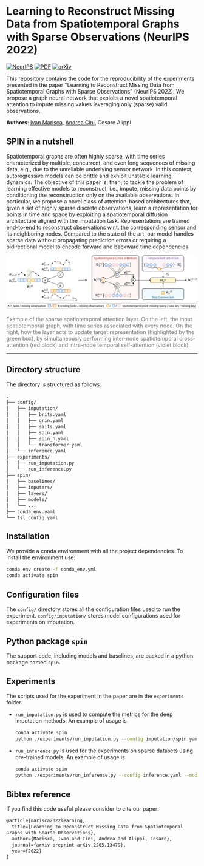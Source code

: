 # Learning to Reconstruct Missing Data from Spatiotemporal Graphs with Sparse Observations (NeurIPS 2022)

[![NeurIPS](https://img.shields.io/badge/NeurIPS-2022-blue.svg?style=flat-square)](#)
[![PDF](https://img.shields.io/badge/%E2%87%A9-PDF-orange.svg?style=flat-square)](https://arxiv.org/pdf/2205.13479)
[![arXiv](https://img.shields.io/badge/arXiv-2205.13479-b31b1b.svg?style=flat-square)](https://arxiv.org/abs/2205.13479)

This repository contains the code for the reproducibility of the experiments presented in the paper "Learning to Reconstruct Missing Data from Spatiotemporal Graphs with Sparse Observations" (NeurIPS 2022). We propose a graph neural network that exploits a novel spatiotemporal attention to impute missing values leveraging only (sparse) valid observations.

**Authors**: [Ivan Marisca](mailto:ivan.marisca@usi.ch), [Andrea Cini](mailto:andrea.cini@usi.ch), Cesare Alippi

## SPIN in a nutshell

Spatiotemporal graphs are often highly sparse, with time series characterized by multiple, concurrent, and even long sequences of missing data, e.g., due to the unreliable underlying sensor network. In this context, autoregressive models can be brittle and exhibit unstable learning dynamics. The objective of this paper is, then, to tackle the problem of learning effective models to reconstruct, i.e., impute, missing data points by conditioning the reconstruction only on the available observations. In particular, we propose a novel class of attention-based architectures that, given a set of highly sparse discrete observations, learn a representation for points in time and space by exploiting a spatiotemporal diffusion architecture aligned with the imputation task. Representations are trained end-to-end to reconstruct observations w.r.t. the corresponding sensor and its neighboring nodes. Compared to the state of the art, our model handles sparse data without propagating prediction errors or requiring a bidirectional model to encode forward and backward time dependencies.

<div align=center>
	<img src="./sparse_att.png" alt="Example of the sparse spatiotemporal attention layer."/>
	<p align=left style="color: #777">Example of the sparse spatiotemporal attention layer. On the left, the input spatiotemporal graph, with time series associated with every node. On the right, how the layer acts to update target representation (highlighted by the green box), by simultaneously performing inter-node spatiotemporal cross-attention (red block) and intra-node temporal self-attention (violet block).</p>
</div>

---

## Directory structure

The directory is structured as follows:

```
.
├── config/
│   ├── imputation/
│   │   ├── brits.yaml
│   │   ├── grin.yaml
│   │   ├── saits.yaml
│   │   ├── spin.yaml
│   │   ├── spin_h.yaml
│   │   └── transformer.yaml
│   └── inference.yaml
├── experiments/
│   ├── run_imputation.py
│   └── run_inference.py
├── spin/
│   ├── baselines/
│   ├── imputers/
│   ├── layers/
│   ├── models/
│   └── ...
├── conda_env.yaml
└── tsl_config.yaml

```

## Installation

We provide a conda environment with all the project dependencies. To install the environment use:

```bash
conda env create -f conda_env.yml
conda activate spin
```

## Configuration files

The `config/` directory stores all the configuration files used to run the experiment. `config/imputation/` stores model configurations used for experiments on imputation.

## Python package `spin`

The support code, including models and baselines, are packed in a python package named `spin`.

## Experiments

The scripts used for the experiment in the paper are in the `experiments` folder.

* `run_imputation.py` is used to compute the metrics for the deep imputation methods. An example of usage is

	```bash
	conda activate spin
	python ./experiments/run_imputation.py --config imputation/spin.yaml --model-name spin --dataset-name bay_block
	```

* `run_inference.py` is used for the experiments on sparse datasets using pre-trained models. An example of usage is

	```bash
	conda activate spin
	python ./experiments/run_inference.py --config inference.yaml --model-name spin --dataset-name bay_point --exp-name {exp_name}
	```

## Bibtex reference

If you find this code useful please consider to cite our paper:

```
@article{marisca2022learning,
  title={Learning to Reconstruct Missing Data from Spatiotemporal Graphs with Sparse Observations},
  author={Marisca, Ivan and Cini, Andrea and Alippi, Cesare},
  journal={arXiv preprint arXiv:2205.13479},
  year={2022}
}
```
 